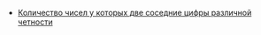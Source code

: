   - [Количество чисел у которых две соседние цифры различной
    четности](Количество_чисел_у_которых_две_соседние_цифры_различной_четности "wikilink")